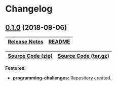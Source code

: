 # Changelog

<a name="0.1.0"></a>

## [0.1.0](https://github.com/jpcx/programming-challenges/tree/0.1.0) (2018-09-06)

| [Release Notes](https://github.com/jpcx/programming-challenges/releases/tag/0.1.0) | [README](https://github.com/jpcx/programming-challenges/blob/0.1.0/README.md) |
| --- | --- |

| [Source Code (zip)](https://github.com/jpcx/programming-challenges/archive/0.1.0.zip) | [Source Code (tar.gz)](https://github.com/jpcx/programming-challenges/archive/0.1.0.tar.gz) |
| --- | --- |

__Features:__

+ __programming-challenges:__ Repository created.